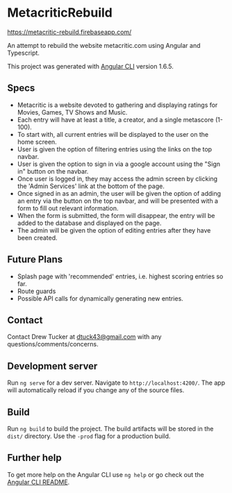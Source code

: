 # MetacriticRebuild

https://metacritic-rebuild.firebaseapp.com/

An attempt to rebuild the website metacritic.com using Angular and Typescript.

This project was generated with [Angular CLI](https://github.com/angular/angular-cli) version 1.6.5.


## Specs
* Metacritic is a website devoted to gathering and displaying ratings for Movies, Games, TV Shows and Music.
* Each entry will have at least a title, a creator, and a single metascore (1-100).
* To start with, all current entries will be displayed to the user on the home screen.
* User is given the option of filtering entries using the links on the top navbar.
* User is given the option to sign in via a google account using the "Sign in" button on the navbar.
* Once user is logged in, they may access the admin screen by clicking the 'Admin Services' link at the bottom of the page.
* Once signed in as an admin, the user will be given the option of adding an entry via the button on the top navbar, and will be presented with a form to fill out relevant information.
* When the form is submitted, the form will disappear, the entry will be added to the database and displayed on the page.
* The admin will be given the option of editing entries after they have been created.

## Future Plans
* Splash page with 'recommended' entries, i.e. highest scoring entries so far.
* Route guards
* Possible API calls for dynamically generating new entries.

## Contact

Contact Drew Tucker at dtuck43@gmail.com with any questions/comments/concerns.

## Development server

Run `ng serve` for a dev server. Navigate to `http://localhost:4200/`. The app will automatically reload if you change any of the source files.

## Build

Run `ng build` to build the project. The build artifacts will be stored in the `dist/` directory. Use the `-prod` flag for a production build.

## Further help

To get more help on the Angular CLI use `ng help` or go check out the [Angular CLI README](https://github.com/angular/angular-cli/blob/master/README.md).

